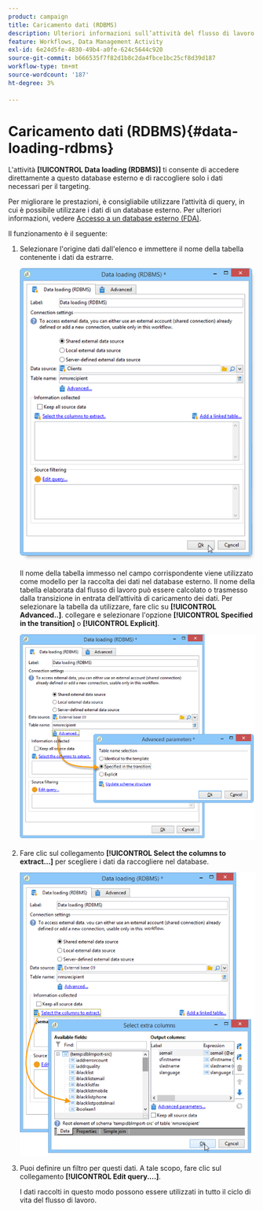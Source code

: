 ```yaml
---
product: campaign
title: Caricamento dati (RDBMS)
description: Ulteriori informazioni sull’attività del flusso di lavoro Caricamento dati (RDBMS)
feature: Workflows, Data Management Activity
exl-id: 6e24d5fe-4830-49b4-a0fe-624c5644c920
source-git-commit: b666535f7f82d1b8c2da4fbce1bc25cf8d39d187
workflow-type: tm+mt
source-wordcount: '187'
ht-degree: 3%

---
```


# Caricamento dati (RDBMS){#data-loading-rdbms}



L&#39;attività **[!UICONTROL Data loading (RDBMS)]** ti consente di accedere direttamente a questo database esterno e di raccogliere solo i dati necessari per il targeting.

Per migliorare le prestazioni, è consigliabile utilizzare l’attività di query, in cui è possibile utilizzare i dati di un database esterno. Per ulteriori informazioni, vedere [Accesso a un database esterno (FDA)](accessing-an-external-database-fda.md).

Il funzionamento è il seguente:

1. Selezionare l&#39;origine dati dall&#39;elenco e immettere il nome della tabella contenente i dati da estrarre.

   ![](assets/s_advuser_wf_sgbd_sample_1.png)

   Il nome della tabella immesso nel campo corrispondente viene utilizzato come modello per la raccolta dei dati nel database esterno. Il nome della tabella elaborata dal flusso di lavoro può essere calcolato o trasmesso dalla transizione in entrata dell’attività di caricamento dei dati. Per selezionare la tabella da utilizzare, fare clic su **[!UICONTROL Advanced..]**. collegare e selezionare l&#39;opzione **[!UICONTROL Specified in the transition]** o **[!UICONTROL Explicit]**.

   ![](assets/s_advuser_wf_sgbd_sample_5.png)

1. Fare clic sul collegamento **[!UICONTROL Select the columns to extract...]** per scegliere i dati da raccogliere nel database.

   ![](assets/s_advuser_wf_sgbd_sample_2.png)

1. Puoi definire un filtro per questi dati. A tale scopo, fare clic sul collegamento **[!UICONTROL Edit query....]**.

   I dati raccolti in questo modo possono essere utilizzati in tutto il ciclo di vita del flusso di lavoro.

